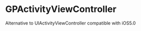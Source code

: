 GPActivityViewController
========================

Alternative to UIActivityViewController compatible with iOS5.0
